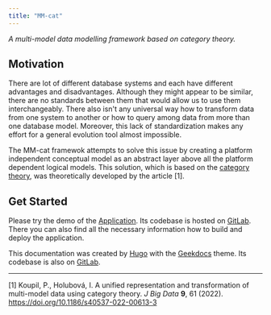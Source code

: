 ```yaml
---
title: "MM-cat"
---
```


*A multi-model data modelling framework based on category theory.*

## Motivation

There are lot of different database systems and each have different advantages and disadvantages. Although they might appear to be similar, there are no standards between them that would allow us to use them interchangeably. There also isn't any universal way how to transform data from one system to another or how to query among data from more than one database model. Moreover, this lack of standardization makes any effort for a general evolution tool almost impossible.

The MM-cat framewok attempts to solve this issue by creating a platform independent conceptual model as an abstract layer above all the platform dependent logical models. This solution, which is based on the [category theory](theoreticalBackground/categoryTheory.md), was theoretically developed by the article [1].

## Get Started

Please try the demo of the [Application](http://nosql.ms.mff.cuni.cz/mmcat/). Its codebase is hosted on [GitLab](https://gitlab.mff.cuni.cz/contosp/evolution-management). There you can also find all the necessary information how to build and deploy the application.

This documentation was created by [Hugo](https://gohugo.io/) with the [Geekdocs](https://geekdocs.de/) theme. Its codebase is also on [GitLab](https://gitlab.mff.cuni.cz/bartikj3/mmcat-docs/).

---

[1] Koupil, P., Holubová, I. A unified representation and transformation of multi-model data using category theory. *J Big Data* **9**, 61 (2022). https://doi.org/10.1186/s40537-022-00613-3
